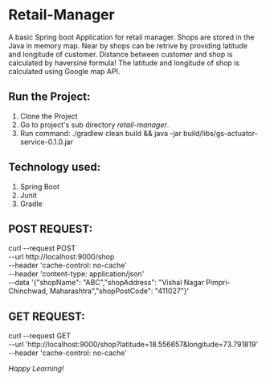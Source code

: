 # Retail-Manager
A basic Spring boot Application for retail manager. Shops are stored in the Java in memory map. Near by shops can be retrive
by providing latitude and longitude of customer. Distance between customer and shop is calculated by haversine formula! The
latitude and longitude of shop is calculated using Google map API.

## Run the Project:
 1. Clone the Project
 2. Go to project's sub directory *retail-manager*.
 3. Run command: ./gradlew clean build && java -jar build/libs/gs-actuator-service-0.1.0.jar
 
## Technology used:
 1. Spring Boot
 2. Junit 
 3. Gradle

## POST REQUEST:
  curl --request POST   
  --url http://localhost:9000/shop   
  --header 'cache-control: no-cache'   
  --header 'content-type: application/json'   
  --data '{"shopName": "ABC","shopAddress": "Vishal Nagar Pimpri-Chinchwad, Maharashtra","shopPostCode": "411027"}'
  
## GET REQUEST:
curl --request GET \
  --url 'http://localhost:9000/shop?latitude=18.556657&longitude=73.791819' \
  --header 'cache-control: no-cache'
  
  *Happy Learning!*
